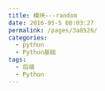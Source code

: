 ```yaml
---
title: 模块---random
date: 2016-05-5 08:03:27
permalink: /pages/3a8526/
categories:
  - python
  - Python基础
tags:
  - 后端
  - Python
---
```

